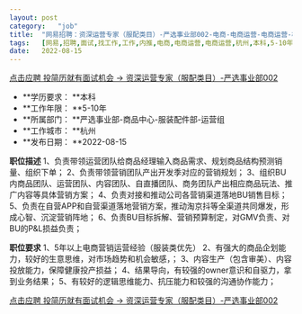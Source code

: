 ```yaml
---
layout:	post
category:	"job"
title:	"网易招聘：资深运营专家（服配类目）-严选事业部002-电商-电商运营-电商运营-杭州本科5-10年"
tags:	[网易,招聘,面试,找工作,工作,内推,电商,电商运营,电商运营,杭州,本科,5-10年]
date:	2022-08-15
---
```


[点击应聘 投简历就有面试机会 -> 资深运营专家（服配类目）-严选事业部002](http://mobile.bole.netease.com/bole/boleDetail?id=42342&employeeId=346f03c3cda5f04c&key=all)



- **学历要求： **本科
- **工作年限： **5-10年
- **所属部门： **严选事业部-商品中心-服装配件部-运营组
- **工作城市： **杭州
- **发布日期： **2022-08-15



**职位描述**
1、负责带领运营团队给商品经理输入商品需求、规划商品结构预测销量、组织下单；
2、负责带领营销团队产出开发季对应的营销规划；
3、组织BU内商品团队、运营团队、内容团队、自直播团队、商务团队产出相应商品玩法、推广内容等具体营销方案；
4、负责对接和推动公司各营销渠道落地BU销售目标；
5、负责在自营APP和自营渠道落地营销方案，推动淘京抖等全渠道共同爆发，形成心智、沉淀营销阵地；
6、负责BU目标拆解、营销预算制定，对GMV负责、对BU的P&amp;L损益负责；



**职位要求**
1、5年以上电商营销运营经验（服装类优先）
2、有强大的商品企划能力，较好的生意思维，对市场趋势和机会敏感，；
3、内容生产（包含审美）、内容投放能力，保障健康投产损益；
4、结果导向，有较强的owner意识和自驱力，拿到业务结果；
5、有较好的逻辑思维能力、抗压能力和较强的沟通协作能力；



[点击应聘 投简历就有面试机会 -> 资深运营专家（服配类目）-严选事业部002](http://mobile.bole.netease.com/bole/boleDetail?id=42342&employeeId=346f03c3cda5f04c&key=all)